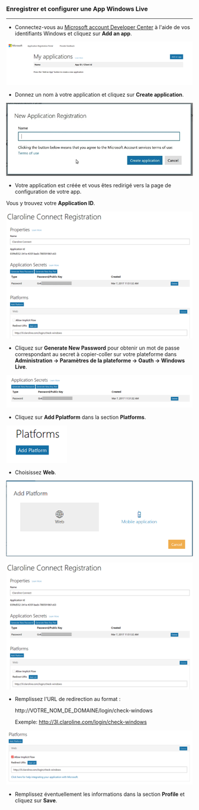 ### Enregistrer et configurer une App Windows Live
---


* Connectez-vous au [Microsoft account Developer Center](https://apps.dev.microsoft.com/#/appList) à l'aide de vos identifiants Windows et cliquez sur **Add an app**.

![](images/windows-add-app.png)

* Donnez un nom à votre application et cliquez sur **Create application**.

![](images/windows_new_app_create.jpg)

* Votre application est créée et vous êtes redirigé vers la page de configuration de votre app.

Vous y trouvez votre **Application ID**.

![](images/windows-your-credentials.png)

* Cliquez sur **Generate New Password** pour obtenir un mot de passe correspondant au secret à copier-coller sur votre plateforme dans **Administration -> Paramètres de la plateforme -> Oauth -> Windows Live**.

![](/fr/admin/oauth/images/windows-app-secret.png)

* Cliquez sur **Add Pplatform** dans la section **Platforms**.

![](images/windows-add-platform.png)

* Choisissez **Web**.

![](images/windows-add-web.png)

![](images/windows-your-credentials.png)

* Remplissez l'URL de redirection au format :
    
    http://VOTRE_NOM_DE_DOMAINE/login/check-windows

    Exemple: http://3l.claroline.com/login/check-windows

![](/fr/admin/oauth/images/windows-url.png)

* Remplissez éventuellement les informations dans la section **Profile** et cliquez sur **Save**.
